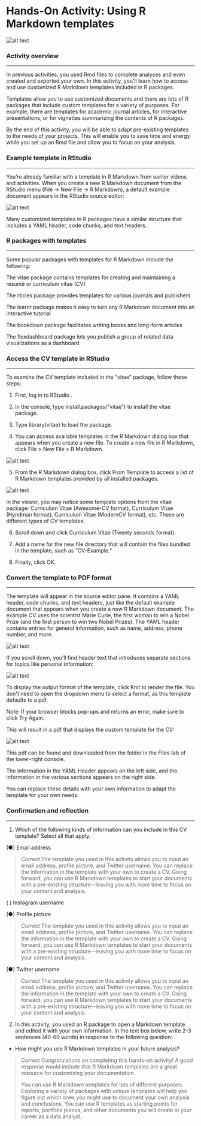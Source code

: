 # Hands-On Activity: Using R Markdown templates    


![alt text](https://github.com/paulohl/Data_Analysis_R_Programming/blob/main/img/lightbulb-HandsOn.png)

### Activity overview
_____________________    


In previous activities, you used Rmd files to complete analyses and even created and exported your own. In this activity, you’ll learn how to access and use customized R Markdown templates included in R packages. 

Templates allow you to use customized documents and there are lots of R packages that include custom templates for a variety of purposes. For example, there are templates for academic journal articles, for interactive presentations, or for vignettes summarizing the contents of R packages. 

By the end of this activity, you will be able to adapt pre-existing templates to the needs of your projects. This will enable you to save time and energy while you set up an Rmd file and allow you to focus on your analysis.

### Example template in RStudio
_______________________________    


You’re already familiar with a template in R Markdown from earlier videos and activities. When you create a new R Markdown document from the RStudio menu (File -> New File -> R Markdown), a default example document appears in the RStudio source editor:

![alt text](https://github.com/paulohl/Data_Analysis_R_Programming/blob/main/img/Display-201.png)

Many customized templates in R packages have a similar structure that includes a YAML header, code chunks, and text headers.

### R packages with templates
_____________________________    


Some popular packages with templates for R Markdown include the following:

The 
vitae
 package contains templates for creating and maintaining a résumé or curriculum vitae (CV)

The 
rticles
 package provides templates for various journals and publishers

The 
learnr
 package makes it easy to turn any R Markdown document into an interactive tutorial 

The 
bookdown
 package facilitates writing books and long-form articles

The 
flexdashboard
 package lets you publish a group of related data visualizations as a dashboard

### Access the CV template in RStudio
_____________________________________    


To examine the CV template included in the “vitae” package, follow these steps:

1. First, log in to 
RStudio
.

2. In the console, type install.packages("vitae") to install the vitae package.

3. Type library(vitae) to load the package.

4. You can access available templates in the R Markdown dialog box that appears when you create a new file. To create a new file in R Markdown, click File > New File > R Markdown.

![alt text](https://github.com/paulohl/Data_Analysis_R_Programming/blob/main/img/Display-202.png)

5. From the R Markdown dialog box, click From Template to access a list of R Markdown templates provided by all installed packages.

![alt text](https://github.com/paulohl/Data_Analysis_R_Programming/blob/main/img/Display-204.png)

In the viewer, you may notice some template options from the vitae package: Curriculum Vitae (Awesome-CV format), Curriculum Vitae (Hyndman format), Curriculum Vitae (ModernCV format), etc. These are different types of CV templates. 

6. Scroll down and click Curriculum Vitae (Twenty seconds format). 

7. Add a name for the new file directory that will contain the files bundled in the template, such as “CV-Example.” 

8. Finally, click OK.

### Convert the template to PDF format
_____________________________________    


The template will appear in the source editor pane. It contains a YAML header, code chunks, and text headers, just like the default example document that appears when you create a new R Markdown document. The example CV uses the scientist Marie Curie, the first woman to win a Nobel Prize (and the first person to win two Nobel Prizes). The YAML header contains entries for general information, such as name, address, phone number, and more. 

![alt text](https://github.com/paulohl/Data_Analysis_R_Programming/blob/main/img/Display-205.png)

If you scroll down, you’ll find header text that introduces separate sections for topics like personal information: 

![alt text](https://github.com/paulohl/Data_Analysis_R_Programming/blob/main/img/Display-206.png)

To display the output format of the template, click Knit to render the file. You don't need to open the dropdown menu to select a format, as this template defaults to a pdf.

Note: If your browser blocks pop-ups and returns an error, make sure to click Try Again. 

This will result in a pdf that displays the custom template for the CV:  

![alt text](https://github.com/paulohl/Data_Analysis_R_Programming/blob/main/img/Display-207.png)

This pdf can be found and downloaded from the folder in the Files tab of the lower-right console. 

The information in the YAML Header appears on the left side, and the information in the various sections appears on the right side. 

You can replace these details with your own information to adapt the template for your own needs.

### Confirmation and reflection
_______________________________    


1. Which of the following kinds of information can you include in this CV template? Select all that apply.

(●) Email address

> *Correct*
> The template you used in this activity allows you to input an email address, profile picture, and Twitter username. You can replace the information in the template with
> your own to create a CV. Going forward, you can use R Markdown templates to start your documents with a pre-existing structure--leaving you with more time to focus on your
> content and analysis.

( ) Instagram username

(●) Profile picture

> *Correct*
> The template you used in this activity allows you to input an email address, profile picture, and Twitter username. You can replace the information in the template with your
> own to create a CV. Going forward, you can use R Markdown templates to start your documents with a pre-existing structure--leaving you with more time to focus on your
> content and analysis.

(●) Twitter username

> *Correct*
> The template you used in this activity allows you to input an email address, profile picture, and Twitter username. You can replace the information in the template with your
> own to create a CV. Going forward, you can use R Markdown templates to start your documents with a pre-existing structure--leaving you with more time to focus on your
> content and analysis.

2. In this activity, you used an R package to open a Markdown template and edited it with your own information. In the text box below, write 2-3 sentences (40-60 words) in
   response to the following question:

* How might you use R Markdown templates in your future analysis?

> *Correct*
> Congratulations on completing this hands-on activity! A good response would include that R Markdown templates are a great resource for customizing your documentation.
>
> You can use R Markdown templates for lots of different purposes. Exploring a variety of packages with unique templates will help you figure out which ones you might use
> to document your own analysis and conclusions. You can use R templates as starting points for reports, portfolio pieces, and other documents you will create in your career
> as a data analyst.





   
